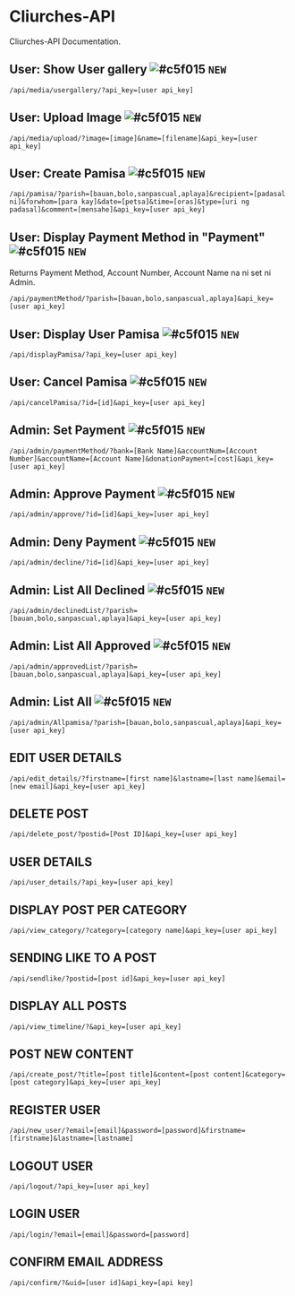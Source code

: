 # Cliurches-API

Cliurches-API Documentation.



## User: Show User gallery ![#c5f015](https://via.placeholder.com/15/c5f015/000000?text=+) `NEW`
```
/api/media/usergallery/?api_key=[user api_key]
```
## User: Upload Image ![#c5f015](https://via.placeholder.com/15/c5f015/000000?text=+) `NEW`
```
/api/media/upload/?image=[image]&name=[filename]&api_key=[user api_key]
```
## User: Create Pamisa ![#c5f015](https://via.placeholder.com/15/c5f015/000000?text=+) `NEW`
```
/api/pamisa/?parish=[bauan,bolo,sanpascual,aplaya]&recipient=[padasal ni]&forwhom=[para kay]&date=[petsa]&time=[oras]&type=[uri ng padasal]&comment=[mensahe]&api_key=[user api_key]
```
## User: Display Payment Method in "Payment" ![#c5f015](https://via.placeholder.com/15/c5f015/000000?text=+) `NEW`
Returns Payment Method, Account Number, Account Name na ni set ni Admin.
```
/api/paymentMethod/?parish=[bauan,bolo,sanpascual,aplaya]&api_key=[user api_key]
```
## User: Display User Pamisa ![#c5f015](https://via.placeholder.com/15/c5f015/000000?text=+) `NEW`
```
/api/displayPamisa/?api_key=[user api_key]
```
## User: Cancel Pamisa ![#c5f015](https://via.placeholder.com/15/c5f015/000000?text=+) `NEW`
```
/api/cancelPamisa/?id=[id]&api_key=[user api_key]
```

## Admin: Set Payment ![#c5f015](https://via.placeholder.com/15/c5f015/000000?text=+) `NEW`
```
/api/admin/paymentMethod/?bank=[Bank Name]&accountNum=[Account Number]&accountName=[Account Name]&donationPayment=[cost]&api_key=[user api_key]
```
## Admin: Approve Payment ![#c5f015](https://via.placeholder.com/15/c5f015/000000?text=+) `NEW`
```
/api/admin/approve/?id=[id]&api_key=[user api_key]
```
## Admin: Deny Payment ![#c5f015](https://via.placeholder.com/15/c5f015/000000?text=+) `NEW`
```
/api/admin/decline/?id=[id]&api_key=[user api_key]
```
## Admin: List All Declined ![#c5f015](https://via.placeholder.com/15/c5f015/000000?text=+) `NEW`
```
/api/admin/declinedList/?parish=[bauan,bolo,sanpascual,aplaya]&api_key=[user api_key]
```
## Admin: List All Approved ![#c5f015](https://via.placeholder.com/15/c5f015/000000?text=+) `NEW`
```
/api/admin/approvedList/?parish=[bauan,bolo,sanpascual,aplaya]&api_key=[user api_key]
```
## Admin: List All ![#c5f015](https://via.placeholder.com/15/c5f015/000000?text=+) `NEW`
```
/api/admin/Allpamisa/?parish=[bauan,bolo,sanpascual,aplaya]&api_key=[user api_key]
```

## EDIT USER DETAILS 
```
/api/edit_details/?firstname=[first name]&lastname=[last name]&email=[new email]&api_key=[user api_key]
```
## DELETE POST
```
/api/delete_post/?postid=[Post ID]&api_key=[user api_key]
```
## USER DETAILS 
```
/api/user_details/?api_key=[user api_key]
```
## DISPLAY POST PER CATEGORY 
```
/api/view_category/?category=[category name]&api_key=[user api_key]
```
## SENDING LIKE TO A POST 
```
/api/sendlike/?postid=[post id]&api_key=[user api_key]
```
## DISPLAY ALL POSTS 
```
/api/view_timeline/?&api_key=[user api_key]
```
## POST NEW CONTENT 
```
/api/create_post/?title=[post title]&content=[post content]&category=[post category]&api_key=[user api_key]
```
## REGISTER USER 
```
/api/new_user/?email=[email]&password=[password]&firstname=[firstname]&lastname=[lastname]
```
## LOGOUT USER 
```
/api/logout/?api_key=[user api_key]
```
## LOGIN USER 
```
/api/login/?email=[email]&password=[password]
```
## CONFIRM EMAIL ADDRESS 
```
/api/confirm/?&uid=[user id]&api_key=[api key]
```
